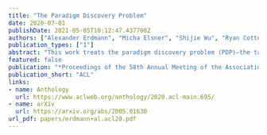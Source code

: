 ```yaml
---
title: "The Paradigm Discovery Problem"
date: 2020-07-01
publishDate: 2021-05-05T10:12:47.437708Z
authors: ["Alexander Erdmann", "Micha Elsner", "Shijie Wu", "Ryan Cotterell", "Nizar Habash"]
publication_types: ["1"]
abstract: "This work treats the paradigm discovery problem (PDP)—the task of learning an inflectional morphological system from unannotated sentences. We formalize the PDP and develop evaluation metrics for judging systems. Using currently available resources, we construct datasets for the task. We also devise a heuristic benchmark for the PDP and report empirical results on five diverse languages. Our benchmark system first makes use of word embeddings and string similarity to cluster forms by cell and by paradigm. Then, we bootstrap a neural transducer on top of the clustered data to predict words to realize the empty paradigm slots. An error analysis of our system suggests clustering by cell across different inflection classes is the most pressing challenge for future work. Our code and data are available at https://github.com/alexerdmann/ParadigmDiscovery."
featured: false
publication: "*Proceedings of the 58th Annual Meeting of the Association for Computational Linguistics*"
publication_short: "ACL"
links:
- name: Anthology
  url: https://www.aclweb.org/anthology/2020.acl-main.695/
- name: arXiv
  url: https://arxiv.org/abs/2005.01630
url_pdf: papers/erdmann+al.acl20.pdf
---
```


